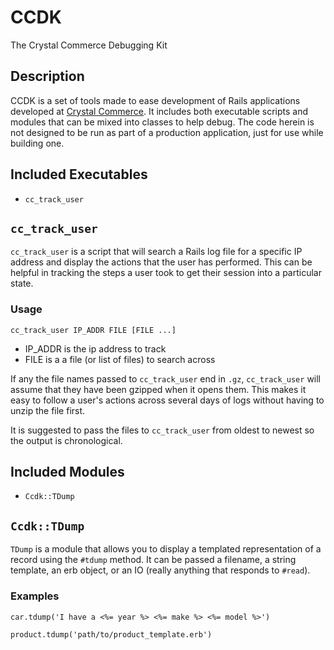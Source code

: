 # CCDK

The Crystal Commerce Debugging Kit

## Description

CCDK is a set of tools made to ease development of Rails applications
developed at [Crystal Commerce](http://www.crystalcommerce.com). It
includes both executable scripts and modules that can be mixed into
classes to help debug. The code herein is not designed to be run as
part of a production application, just for use while building one.

## Included Executables

* `cc_track_user`

## `cc_track_user`

`cc_track_user` is a script that will search a Rails log file for a
specific IP address and display the actions that the user has
performed. This can be helpful in tracking the steps a user took to
get their session into a particular state.

### Usage

`cc_track_user IP_ADDR FILE [FILE ...]`

* IP_ADDR is the ip address to track
* FILE is a a file (or list of files) to search across

If any the file names passed to `cc_track_user` end in `.gz`,
`cc_track_user` will assume that they have been gzipped when it opens
them. This makes it easy to follow a user's actions across several
days of logs without having to unzip the file first.

It is suggested to pass the files to `cc_track_user` from oldest to
newest so the output is chronological.

## Included Modules

* `Ccdk::TDump`

## `Ccdk::TDump`

`TDump` is a module that allows you to display a templated
representation of a record using the `#tdump` method. It can be passed
a filename, a string template, an erb object, or an IO (really
anything that responds to `#read`).

### Examples

    car.tdump('I have a <%= year %> <%= make %> <%= model %>')

    product.tdump('path/to/product_template.erb')
